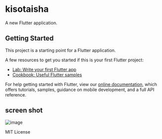# kisotaisha

A new Flutter application.

## Getting Started

This project is a starting point for a Flutter application.

A few resources to get you started if this is your first Flutter project:

- [Lab: Write your first Flutter app](https://flutter.dev/docs/get-started/codelab)
- [Cookbook: Useful Flutter samples](https://flutter.dev/docs/cookbook)

For help getting started with Flutter, view our
[online documentation](https://flutter.dev/docs), which offers tutorials,
samples, guidance on mobile development, and a full API reference.


## screen shot
![image](https://user-images.githubusercontent.com/49305519/89895501-e524b200-dc16-11ea-9665-6444892fb6c9.png)

MIT License

